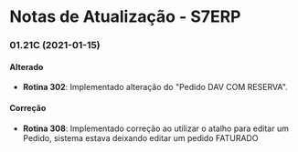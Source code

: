 # Notas de Atualização - S7ERP

### 01.21C (2021-01-15)

 #### Alterado
 
 * **Rotina 302**: Implementado alteração do "Pedido DAV COM RESERVA".

 #### Correção
 
 * **Rotina 308**: Implementado correção ao utilizar o atalho para editar um Pedido, sistema estava deixando editar um pedido FATURADO

